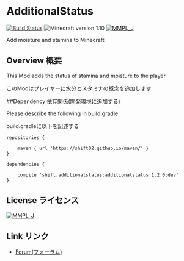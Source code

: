# AdditionalStatus
[![Build Status](https://travis-ci.org/shift02/AdditionalStatus.svg?branch=master)](https://travis-ci.org/shift02/AdditionalStatus)
![Minecraft version 1.10](https://img.shields.io/badge/mc%20version-1.10-brightgreen.svg)
[![MMPL_J](https://img.shields.io/badge/license-MMPL__%20J-blue.svg)](http://tsoft-web.com/nokiyen/minecraft/modding/MMPL_J)

Add moisture and stamina to Minecraft

## Overview 概要

This Mod adds the status of stamina and moisture to the player

このModはプレイヤーに水分とスタミナの概念を追加します

##Dependency 依存関係(開発環境に追加する)

Please describe the following in build.gradle

build.gradleに以下を記述する

```
repositories {

    maven { url 'https://shift02.github.io/maven/' }
}

dependencies {

    compile 'shift.additionalstatus:additionalstatus:1.2.0:dev'
}
```
## License ライセンス

[![MMPL_J](https://img.shields.io/badge/license-MMPL__%20J-blue.svg)](http://tsoft-web.com/nokiyen/minecraft/modding/MMPL_J)

## Link リンク

- [Forum(フォーラム)](http://forum.minecraftuser.jp/viewtopic.php?f=13&t=31679)

